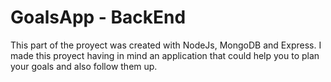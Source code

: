 # GoalsApp - BackEnd

This part of the proyect was created with NodeJs, MongoDB and Express.
I made this proyect having in mind an application that could help you to plan your goals and also follow them up.